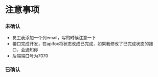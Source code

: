 # 注意事项
### 未确认
- 员工表添加一个列email，写的时候注意一下
- 接口完成开发，在apifox将状态改成已完成，如果我修改了已完成状态的接口，会通知你
- 后端端口号为7070

### 已确认